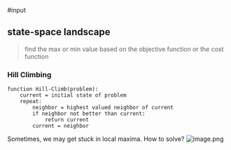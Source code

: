 #input 

## state-space landscape
> find the max or min value based on the objective function or the cost function

### Hill Climbing
```
function Hill-Climb(problem):
	current = initial state of problem
	repeat:
		neighbor = highest valued neighbor of current
		if neighbor not better than current:
			return current
		current = neighbor
```

Sometimes, we may get stuck in local maxima. How to solve?
![image.png](https://typora-tes.oss-cn-shanghai.aliyuncs.com/picgo/20230621221029.png)
